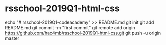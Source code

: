 # rsschool-2019Q1-html-css
echo "# rsschool-2019Q1-codeacademy" >> README.md
git init
git add README.md
git commit -m "first commit"
git remote add origin https://github.com/hac4mb/rsschool-2019Q1-html-css.git
git push -u origin master
